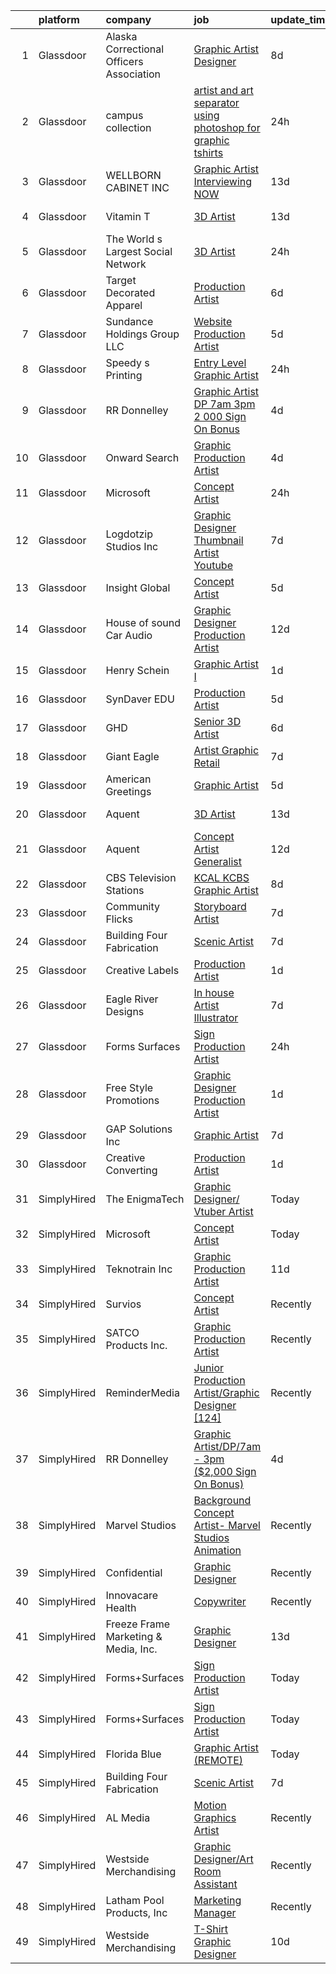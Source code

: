 

|    | platform    | company                                  | job                                                                                                                                                                                                                                                                                                                                                                                                                                                                                                                                                                                                                                                                                                                                                                                                                                                                                                                                                                                                                                                                                                                                                                                                                                                                                                                                                                                           | update_time   | location             |
|---:|:------------|:-----------------------------------------|:----------------------------------------------------------------------------------------------------------------------------------------------------------------------------------------------------------------------------------------------------------------------------------------------------------------------------------------------------------------------------------------------------------------------------------------------------------------------------------------------------------------------------------------------------------------------------------------------------------------------------------------------------------------------------------------------------------------------------------------------------------------------------------------------------------------------------------------------------------------------------------------------------------------------------------------------------------------------------------------------------------------------------------------------------------------------------------------------------------------------------------------------------------------------------------------------------------------------------------------------------------------------------------------------------------------------------------------------------------------------------------------------|:--------------|:---------------------|
|  1 | Glassdoor   | Alaska Correctional Officers Association | [Graphic Artist Designer](https://www.glassdoor.com/partner/jobListing.htm?pos=101&ao=1110586&s=58&guid=00000181ae3c9601a0d1251d649473e9&src=GD_JOB_AD&t=SR&vt=w&ea=1&cs=1_99959fc7&cb=1656485615440&jobListingId=1007952249569&cpc=18C664983486888D&jrtk=3-0-1g6n3p5h4jrq8801-1g6n3p5hijoqn800-94e583afedbbbe55--6NYlbfkN0A4hgeKHdLyHgzaskNEvl2xXMVaueUT71iJOYpLYISQUMokOAxkb6e4Rat-3GJQ70HFt29LOIq7UquAahj23gN0xrWNjbfhpS80-WovpHfnsHvXiAA4rVxNUIp7Bh_z5gOLAwBW6FEAZ5f5AmE8OZCcPHap64XK40CNafqkzdkVUKr_wFHGJQCdpYBo1TBtqwsm-9t4ZoJr9HPDlYclqMHasXS4ajcZHm5XR_Y8tCGUJexEPUc__fWFKpeBnlpxrITaGoZG-FczdehJE5TaQwwKy2T9dyzRcM4eBgp89HldLNAS5F93EujgMyN2AoNBaftGNmLWTxmhPwVA42fe-IdICP_ZKjQzIPQPIzY41xoUwy5DPENxlLgzi9OVHpe-ms7M4CWmTczW-umnE82BlYCAKuzIGBqP58PkEWeSpbJcrJSLW3pE9WTzImiOywShD6jbLtUACEhfYFVFQcAYb4by6OtqMqIrQVUCU4mJTaema4VPmA3aagSFEBmXQSv6U0bSg90W4HVqxA%3D%3D)                                                                                                                                                                                                                                                                                                                                                                                                                                                                                                                | 8d            | Anchorage, AK        |
|  2 | Glassdoor   | campus collection                        | [artist and art separator using photoshop for graphic tshirts](https://www.glassdoor.com/partner/jobListing.htm?pos=107&ao=1110586&s=58&guid=00000181ae3c9601a0d1251d649473e9&src=GD_JOB_AD&t=SR&vt=w&ea=1&cs=1_71f2d4df&cb=1656485615441&jobListingId=1007968963918&cpc=D2F1DE17EE1F43B9&jrtk=3-0-1g6n3p5h4jrq8801-1g6n3p5hijoqn800-1762b42ba727180a--6NYlbfkN0D_KRozbKJx95I3LRYgbj09bqBDFeyQG4s8tCOB31p2DIuk_3x0pEOHjjMv26kBvp_42zKpNMkWVKRwT8sCxw2Jlb-KypURDFjafukWr6JcYJHhn0kMZMV12y1Ud-Hn351bYY0i_lDeYIqMFriGfT04rfksuEkVgXKcvJ0Fewp210MbTqZGOqzWPSCnZKWfbLgPZ3vJfHcuP-CqabiPBFvflrLlOxdQXHMUpxDwSohaMzWk2ysCmb2bs-iDszpcQ4VRnaEETahHFFxL-PkDoxCsrgdkANaVac-ZN-t00le2VrfCdjt2PqVb8fwistMIo7UxaVi6GSZQ1cVSYM47rXmfHCmj5jn6Yg6CwXByDbObwUOBxj8w8KM5xJCnBNQTUcDmQ383VUm3FAIERqnprFZ34M4glGFXOwrjMpSI-_Pxy7n3knEX7Q71RhJxSb_nQB5W0jtJtJ3vLm2KxzdlQeWgqBSzT0a40l8t71UKWk7qrLq-AV8DoW0JDbh4OpyiA5k%3D)                                                                                                                                                                                                                                                                                                                                                                                                                                                                                         | 24h           | Tuscaloosa, AL       |
|  3 | Glassdoor   | WELLBORN CABINET  INC                    | [Graphic Artist   Interviewing NOW](https://www.glassdoor.com/partner/jobListing.htm?pos=128&ao=1136043&s=58&guid=00000181ae3c9601a0d1251d649473e9&src=GD_JOB_AD&t=SR&vt=w&ea=1&cs=1_db348ee6&cb=1656485615443&jobListingId=1007941866638&jrtk=3-0-1g6n3p5h4jrq8801-1g6n3p5hijoqn800-8c16e48378b34242-)                                                                                                                                                                                                                                                                                                                                                                                                                                                                                                                                                                                                                                                                                                                                                                                                                                                                                                                                                                                                                                                                                       | 13d           | Ashland, AL          |
|  4 | Glassdoor   | Vitamin T                                | [3D Artist](https://www.glassdoor.com/partner/jobListing.htm?pos=122&ao=1110586&s=58&guid=00000181ae3c9601a0d1251d649473e9&src=GD_JOB_AD&t=SR&vt=w&cs=1_f6ae9f03&cb=1656485615442&jobListingId=1007942165716&cpc=9908D8D4413DBB8A&jrtk=3-0-1g6n3p5h4jrq8801-1g6n3p5hijoqn800-01a18e7ffa25ba18--6NYlbfkN0DMrcEu7yrtATojKJA7cEzGQ3FdRGWLh0CZQInL4ECGI6k5tN82kdM0cJmh4vC7GgiDE1Xy8sU9M_wxZtsUhFXyBIWzSochfvcVVYChdxRww6OM2y3OhtkoZ9VtWiuiyBKeoskpQxvYCd16naXjqbEoPue9UjpAwH9in9mWmZOt-1Hwo6kFQ0eVf_sJZB4N2CRBVA-yKwzp-nl0eGpptv72BrnMGqg6QxPMPApiY2s1rdk2vFRkgf_P0bfbnHmUBxuXM6Bk3EOW_WA2CbPalPBL5IkM-cNXIwk54Pvg_w8ymK1p_fidTSIUd7wyJEMFRiIiYZdhkPp02E4oBEUCxFVrGeaQeORVbjJTf81NG7glRS8FHIfyqtlwNWlM0xk6oXd8FHeqia9N7WfqrQjUTNxR15FviDC5UefybuOH1vrcIQsNt1ssBLKQd1k6j4_YtTZH2ErqH5_yE3AjLbW8T1gX)                                                                                                                                                                                                                                                                                                                                                                                                                                                                                                                                                                                               | 13d           | Burlingame, CA       |
|  5 | Glassdoor   | The World s Largest Social Network       | [3D Artist](https://www.glassdoor.com/partner/jobListing.htm?pos=118&ao=1110586&s=58&guid=00000181ae3c9601a0d1251d649473e9&src=GD_JOB_AD&t=SR&vt=w&ea=1&cs=1_916ddef2&cb=1656485615442&jobListingId=1007969858041&cpc=1CBFC3E34E2A31FF&jrtk=3-0-1g6n3p5h4jrq8801-1g6n3p5hijoqn800-c7eae5518b519f61--6NYlbfkN0DSgjPPcnEdvoK3uuxfISLALE6pB1FR7YSHOr_tSg5_QGIhoz_2VqUepdcKLBLI_zSc8JSYPrJksObRBuCGAA0maepQYUNpBDjQ2JWKdMFomExmsvrdiEPDeqsyAKcBfgwefEcHVx_WeFY5uMafxHqLy-MNjpP-2O4gEBHOybauJ4v1fGOvD5GYgdQh5TcHlmdgGBWubWnIw67EdMeJR8bIreHA6gDwGBiaEsjM1ct_mdGzt8zCRMMUXaaxsmtSx7J-n_A0qtCSACksCJddQ0kSn6-Q4AC300eky8WhseWZsddDuK6PQnvop1Hi0CC_uUhTT7nxZnFNhVHSsNNjiXe0yuQkPbYaJn35RCbwHzLN-thtOm8V_wmFVNeYmSEmbN13GzNS5VsHnXtUdVexMXrG015nB3MIJZjXlrzS-LqXw5XdgLtL4-OXStt3GJ3M1SqeHGHVlamqICjdRVFRFjXlW1UsYZNl8Xxo3FUPQXG5ME_qZ6Rqx4BQPVCExarACQKsa825-mrprkWQhoEBBU_bWMvVQhxmWfDkI9O0L9JsskZyrJF_D5N8PqYxiovJCCSXm0WpOuipBdP93YCtVP4UYv3NhoHJ46I%3D)                                                                                                                                                                                                                                                                                                                                                                                                                                            | 24h           | Burlingame, CA       |
|  6 | Glassdoor   | Target Decorated Apparel                 | [Production Artist](https://www.glassdoor.com/partner/jobListing.htm?pos=110&ao=1110586&s=58&guid=00000181ae3c9601a0d1251d649473e9&src=GD_JOB_AD&t=SR&vt=w&ea=1&cs=1_312a379a&cb=1656485615441&jobListingId=1007957354561&cpc=D69957E0862862E0&jrtk=3-0-1g6n3p5h4jrq8801-1g6n3p5hijoqn800-1a3b45e677a54cb2--6NYlbfkN0Bo_CM2a8GgFIiw_-9fb5ug3xmG_MFCzpxBl7ntROtVZZwkxXllnYUBhzsTqc9HtDgbkoWzaQyTD8_XaTgEbQv3-SqPWKERgS_tywJGKmf8eQuRLrDFduzydL0waq8QCLW0iRimbD2pB3Fdt6YqXlu_Q5nr5HDngECSopHhOxqwVou12V0qZJ5dw569GPS6PyCgS-hF3yFHAtiPSpDeAOC8s4Xnmdst5GHNsTy0WIuksU5FvHyhkCoXdc3ZgvBAehVpR-oCK7zY2AcHg-YuQgDSgQVHjAsKr_mirsTMNPYs5h-PPpjHPpPVupXmCPId5M1JT6wNYQYzZLe7X6mAUBvm3St93kfiSAkGyutxM86pUF5JqiSudUXJqPxK9ADxBcu6-otCuoULSIYamRZez_ButHptRoZr4dhJ6QWkKFBDDcGa0lronuegzs6h09yXmfN4Cph4bg39dEWWxglN-NY_CAKCwuA66ysEhEtx6wL18XfDktBjRf_2)                                                                                                                                                                                                                                                                                                                                                                                                                                                                                                                                                  | 6d            | Naperville, IL       |
|  7 | Glassdoor   | Sundance Holdings Group  LLC             | [Website Production Artist](https://www.glassdoor.com/partner/jobListing.htm?pos=127&ao=1136043&s=58&guid=00000181ae3c9601a0d1251d649473e9&src=GD_JOB_AD&t=SR&vt=w&cs=1_d21caab1&cb=1656485615443&jobListingId=1007960816918&jrtk=3-0-1g6n3p5h4jrq8801-1g6n3p5hijoqn800-700fc557e26784c6-)                                                                                                                                                                                                                                                                                                                                                                                                                                                                                                                                                                                                                                                                                                                                                                                                                                                                                                                                                                                                                                                                                                    | 5d            | West Valley City, UT |
|  8 | Glassdoor   | Speedy s Printing                        | [Entry Level Graphic Artist](https://www.glassdoor.com/partner/jobListing.htm?pos=112&ao=1110586&s=58&guid=00000181ae3c9601a0d1251d649473e9&src=GD_JOB_AD&t=SR&vt=w&ea=1&cs=1_ee3d094d&cb=1656485615441&jobListingId=1007968709504&cpc=217C45A42544DB93&jrtk=3-0-1g6n3p5h4jrq8801-1g6n3p5hijoqn800-bb3110a40ca93ad0--6NYlbfkN0Dbiddd8WEEovKJo1T1Jp5hcg9d5TUsdfi3TCwRB0t8SsNziUo19XgYmGmLpwVjuuAgRjAb0GBCwZiU86P_wxWZXeY5C1kj1LqZCKjP9kwn5N0Y9UHkzY0TxddRRRXOzYd2nLrbtNbrRm0kKlOqsI0ixRqqI4xot7fCEQOZXpdfXqpJOlRO-uJIdzc29wvYxwpd8QP-IftgNXEAZgp8coCfPSv2mBHXduX0skWnVW1QcjkZIur26CVAhHIQj92gesmz3PbOg4R4atqH4L2MNAHYBXhPt7pNlcaMd7qjwr6C53L1rS56uS0VP-HvKqkvnhpgpU9Xim0i22e8zAVff4V49vm5T596dyCTJeQ_TnyucBv19UgQzt859S1c3blI2pOpfAIi00oIvm4tZgVohpr6jd2rk5PWSNa8KDYCMaNbXVam20fYpcD6qTav4COhP-xA6y_9cgTO9ZIiYdHJE_4YEmxaPMWqvAYGHJcVdkIReLG0mrRTwXVxRlVSxVeV97A%3D)                                                                                                                                                                                                                                                                                                                                                                                                                                                                                                                           | 24h           | Galveston, TX        |
|  9 | Glassdoor   | RR Donnelley                             | [Graphic Artist DP 7am   3pm   2 000 Sign On Bonus ](https://www.glassdoor.com/partner/jobListing.htm?pos=102&ao=1110586&s=58&guid=00000181ae3c9601a0d1251d649473e9&src=GD_JOB_AD&t=SR&vt=w&cs=1_e0fbf6a8&cb=1656485615439&jobListingId=1007962792214&cpc=F41FEAB56D215062&jrtk=3-0-1g6n3p5h4jrq8801-1g6n3p5hijoqn800-1322ae7e52e04e34--6NYlbfkN0DQpuU7UE6yhN46mdqZaAMIaggdPPHg1fhRxyLNKUmHpxxgyMMziLTYg2mRwjzRr9Z72uA79F2RcJJudurGfkhp2JdPLrN5xqaSTgkler9i8PT_RHTVdAkQecjvryKD0CRyJaYM2j8CxpLxwuJY8ayU4RvSGoO2UoGOjzAoQBUmv6Zw86_f-cl572lAVogM1mhPDfwXSVS1JsF190oeEkAjXtKmVqsUMg7XRHj_j6v2nBiYYV2O8XXqys86OCQSU-Vr_0zRvrhQwYQAdPzTy3Eo8j4TdEnDJBFNTunAPM-czsKITS3Qf-QrdRWYwkbwTyRzfiuN7iUA7m20Npku4Rx9dzC_x4MKr1JcAceUSqNIesdasM1gi_5WT9CxfuAXgjdp_u_OM7xJhL_GitvxUBhLVkbGriAakY3hlUsNVoaMFpT-N65KT_UlkVzilpGf3DWMLjjUVjiiQK5BQgpfbDpmFT4BkRvF2jL0UiTGTmxu4I3jGLjnq1uwXoNfLNp6GCKS999obHLtUVqkgMlArJFt8f2xtwwda7Xoi2FgD23oBiLK_rgM1SLhQWaS8WleIhqDYboO9WvjiFvS6PHrQ52RXeZUTih5MR4CzSc7ccD30Qb8Rxw9DE8v-zGBCU8Wy_MygYwx5MN51eYHYVBexi28pxI435J3XtE%3D)                                                                                                                                                                                                                                                                                                                                        | 4d            | De Pere, WI          |
| 10 | Glassdoor   | Onward Search                            | [Graphic Production Artist](https://www.glassdoor.com/partner/jobListing.htm?pos=117&ao=1110586&s=58&guid=00000181ae3c9601a0d1251d649473e9&src=GD_JOB_AD&t=SR&vt=w&cs=1_2b12ca7e&cb=1656485615442&jobListingId=1007961833945&cpc=C891152315FA1AD8&jrtk=3-0-1g6n3p5h4jrq8801-1g6n3p5hijoqn800-52a3bdc584239610--6NYlbfkN0B7YoEZZ2QAGDyEGGmBPAUWSHc1Mt3sMCn9FehKcWA3wwfxcx19LEZnY8Y4HGhdxxoQp0HmvOAT_XSWVftCSIXpwlT1ZdzCRAzQFwBsv3pQzVgVeZhFRGW6TDONvPmEtm4WEfc8j3JSe6jUWdpPjjU7c0TObdrzGvsIVT2LTr4CMQUMuFsCACyZDhSyyHEs7lc-YvoQeUvoT1nEswcgdKCGSdOXvjGfKH-zMsULYyV-4OfMCWEQz-Nyav0hKEc6YxDnSTE6cNLpuJhxkBjz8ye-Me9zoLeLcX4v49WFXy6MHQNaGLPjmj7hlGZBCqK7clY3fuS4o3ofb-sjZGR9MoTCyCbgpgZUEHZI6J4aZbk1dKdyEPE88Wxq7QhWQoWY7WaZjrbgEdnCC4o8iQcWsyAlL5SwTCr-i1NraaPyJJfnYGDw-pS3LgZg3siwZS6LzBaAdTjjb_XmGBTZCW1QTMkldOYyhO7L7nBYIdEac8O8im65GOn9uo578hC6XepVjQUdXrvQ4qKZPssuZnq1PHAf4smO7jpJUcjby-WQ0eU2SiZmLek3VPUpQidv6d8YssImFHQ-IErosRkyvP4tzsFcfLxvxUeYj9JZhGPxa091t-oT5yiCvyVaACyXReKrG9DZmYY1TxwScRokZ4S8zqXgVDvrHlTX8wqCaVZewwGWED54zzVN9CVRVaSs_B3vM4FTjfBtbbwGmL5VQZM96yQg44zEMut9bn7RJrWVBVBW-93B1oEfENBEnVR3IrS4z7VURdjy1lNIYaVdUbLAMM8KtEjNdKU7dLZnE39seKDDJyPFc_kM2MNiSPTJeDfykS6B51c4qFm3ByuJdRBWEAsUh2L4jaWNtDiDYPRXB1sXoID5iFrXzBpLFXW-ysGieEylugRohFEjvppE0lAAy0ljEUwqAcNGd1zelgEpP1XMH-i2myIFwFXtQ5vvwZiKuXyPZUzhOiDYDiV2Fv0Gjf6tmrfVXHi7v3k8HTgvdLInq4QQHCovOq_i6Ub8LHsrH4Q%3D) | 4d            | Sunnyvale, CA        |
| 11 | Glassdoor   | Microsoft                                | [Concept Artist](https://www.glassdoor.com/partner/jobListing.htm?pos=123&ao=1136043&s=58&guid=00000181ae3c9601a0d1251d649473e9&src=GD_JOB_AD&t=SR&vt=w&cs=1_83a34e5e&cb=1656485615443&jobListingId=1007968834424&jrtk=3-0-1g6n3p5h4jrq8801-1g6n3p5hijoqn800-3b8e768c24bc1bc3-)                                                                                                                                                                                                                                                                                                                                                                                                                                                                                                                                                                                                                                                                                                                                                                                                                                                                                                                                                                                                                                                                                                               | 24h           | Santa Monica, CA     |
| 12 | Glassdoor   | Logdotzip Studios  Inc                   | [Graphic Designer   Thumbnail Artist Youtube](https://www.glassdoor.com/partner/jobListing.htm?pos=114&ao=1110586&s=58&guid=00000181ae3c9601a0d1251d649473e9&src=GD_JOB_AD&t=SR&vt=w&ea=1&cs=1_ef816c67&cb=1656485615442&jobListingId=1007954705702&cpc=632C08DE5A4EA969&jrtk=3-0-1g6n3p5h4jrq8801-1g6n3p5hijoqn800-4f6bbf6ab21dd031--6NYlbfkN0BjyFNZUUvAOXUC9zjb5vx8bblGqKy5NDQQSXaudgCUS-RwZ5L5x1aXsL1YVjyStCNReoXTONS5XjFH3Y44Avw2l5cs-mbsKsw9iRazkZeFY4f3TgpNp1GhhuxpM9iL43qutxXFO-5Oac2waPnNKCp-jwIUU9Nm2oLRdd7SOIfi6nNsR0HMDWcuIJRYVjr9iWb3py4Vrk35r6sXCJk1BrbVjJq-ETGWlreBYslRi2WHNNmn6ZLNpqp7aSGVilSt24UJM3glzd5iUUEkPXDvqDvBEEv5or0IJo-fg6bld7kNz49R1OYoOq-5WPwfj9SNGZ9fICVN9RKZPJLrK-LFozq70ym3uyvZW_VwL0BQpRGLvwVe8roqxuM2m9VfdWmRGJR2a81gStMrzt7IbO2I64uT264AQU1BXHu_o6y8VbmcwdWgw6v_tm7IrCoduUNJgXjYRipgjmpUfgi7Zi0rLEm5QyGLK98ki7YhGaBrIm9LtymMUVg2iLoKNXxXlYB3iL0qOZhwGB5VXxVDhEgwQ5OKAcpt9QqmwR4%3D)                                                                                                                                                                                                                                                                                                                                                                                                                                                                          | 7d            | Austin, TX           |
| 13 | Glassdoor   | Insight Global                           | [Concept Artist](https://www.glassdoor.com/partner/jobListing.htm?pos=119&ao=1110586&s=58&guid=00000181ae3c9601a0d1251d649473e9&src=GD_JOB_AD&t=SR&vt=w&cs=1_6a3df6f7&cb=1656485615442&jobListingId=1007959237246&cpc=8795CF9063CD573D&jrtk=3-0-1g6n3p5h4jrq8801-1g6n3p5hijoqn800-392934db1038afe8--6NYlbfkN0BKkHZu3wF05EeDimN_p6sYpKCMArvwa95YdH7UpkaBCqc7l59Erwqcl-ZxWPl_M-ns-lP9Ip_wPA6IQWdeg8oeR26cq09G6oV6VufmkeG7ln2g3Rhe_oUmAx-suleb0T9GububtfsLVy4PxZKxlExiPXVPayo3ae_WlEaDnQT1L5ytaXSGKQAl8aYEYRPRozKFuy3eBa4LiRwGHHAsv2USbU4gGCt_hw3KmCemtvM4CXcojaep2ftS_AO--QdvL1FwGZBihpmJjBy4BgG4LdCe0BS6VPl8Imovn1Uah9wL8Gna10ieqlyM6Cm44E01RInQ_DHg9XMw7Q_npSc45DB1aaZz3gjjYMuwhsOCeZ02h_O2EzNI18b1L4LtWdrD3-iGFWtDS715O0VMNxu0rqYLqrMwmLPubP7zWzlazg7eChQoGWYFb8Pb3qGjdyvPzC0WCiZxPJN14msw_5ghOY2VH1RqAunkSQNNktztcY_JHA%3D%3D)                                                                                                                                                                                                                                                                                                                                                                                                                                                                                                                                                              | 5d            | Redmond, WA          |
| 14 | Glassdoor   | House of sound Car Audio                 | [Graphic Designer Production Artist](https://www.glassdoor.com/partner/jobListing.htm?pos=108&ao=1110586&s=58&guid=00000181ae3c9601a0d1251d649473e9&src=GD_JOB_AD&t=SR&vt=w&ea=1&cs=1_6d3e50df&cb=1656485615441&jobListingId=1007945365513&cpc=7E69D0A57279CD4B&jrtk=3-0-1g6n3p5h4jrq8801-1g6n3p5hijoqn800-f53c92ecf7321bcd--6NYlbfkN0CzcDFs8cjNZITHzPaspPYUdxCTppyanGLeq-qEeiOFH5LHG5fJtyY_Z60xetXUmzhFSJq9XRukMQ2MlirTA0TYfbYRVr6yhAnm9BP_UmcLUD8cIFgeT__W1_n6p8KBJmE1hC36HuCzelT27DL3aDvpuKyr2yWrWUEBOMVIfKzbFFpTxH8dl5--DGKKqEf4d8BU28_bQFi6HFIIBANXdhXn3fD-HGMSbUYW2lTqXvmb3DCte33zsJX2A7rrDp6ny8Mea15NpQvT-cEftYDR64PKi5qiyAgrTgl9YtagcFJOdebWsvu94CkEKeov902N_MqwS1-H8VPMrgi1tNxgDXoRMiTozhHS_35X6olJi2W1RsegYQv_gJFKEk7Euwsu6uPDjeDFGr2vnz7oicG6Iwu9yvBGgtrRUMO2CySww-vsXPBhCZ45_YXZOGju-DpWA0PFJYhoAB-AgnUEnL8_4Lgg0GXJ_ouO0ulp1gXOWiDP-YECcJpl1jh0WDsH_tuDYv9UJ0EvHkmACcifNp6WT2od)                                                                                                                                                                                                                                                                                                                                                                                                                                                                                                 | 12d           | Phoenix, AZ          |
| 15 | Glassdoor   | Henry Schein                             | [Graphic Artist I](https://www.glassdoor.com/partner/jobListing.htm?pos=125&ao=1136043&s=58&guid=00000181ae3c9601a0d1251d649473e9&src=GD_JOB_AD&t=SR&vt=w&cs=1_f9a91b20&cb=1656485615443&jobListingId=1007966245863&jrtk=3-0-1g6n3p5h4jrq8801-1g6n3p5hijoqn800-7853da9d336048f1-)                                                                                                                                                                                                                                                                                                                                                                                                                                                                                                                                                                                                                                                                                                                                                                                                                                                                                                                                                                                                                                                                                                             | 1d            | New York, NY         |
| 16 | Glassdoor   | SynDaver EDU                             | [Production Artist](https://www.glassdoor.com/partner/jobListing.htm?pos=106&ao=1110586&s=58&guid=00000181ae3c9601a0d1251d649473e9&src=GD_JOB_AD&t=SR&vt=w&ea=1&cs=1_775cbbf0&cb=1656485615440&jobListingId=1007959794266&cpc=10100C7693495614&jrtk=3-0-1g6n3p5h4jrq8801-1g6n3p5hijoqn800-a43dc77742617ea2--6NYlbfkN0B8Ea9IzWHgvEldr2XGk7v2A30IclDE8I3_NjpXVWuoojNYNMBBiVA_dYZsc_CuI53oo0u6hbSJoeXp7RBaLpbj4l-_UmnOqPu756_zRV69m-Q1AKX8ppu1fEzLpLPXSINszlS2WPcMrjnpib9jEUnLjutjqlmAWTG6-Ld0VXt_dArxFJe0SaJoW4eRjMqdCw--BOHj22QLFY_K74kJbEfifeDBhnsZq0Tlsmr3IhzeW8xT3pLRIQn6sL9AQm8lSDfD-shpere5pbXBTBfeP6Agob6dqdrrLXytGEcsB2a6htkjrSZ1abD3zkIxBLJiw_RATxtJ_vgN30uca4LuW4jDQucaByEBbf-gRIkkWtkjvjaeKmzmfShS1eQEAjNhoZ7_Bp1_E08FjtCV8cbePizrflDdneRAj3afEGoH0UASwghxKKZsq2TlX67gaLbgIjpe3PycSduIYtMtaAYiDY_YfOVqo_c0RTV5rPLxp2kgpnzv8BQGFDcrAH6-txuGpbg%3D)                                                                                                                                                                                                                                                                                                                                                                                                                                                                                                                                    | 5d            | Tampa, FL            |
| 17 | Glassdoor   | GHD                                      | [Senior 3D Artist](https://www.glassdoor.com/partner/jobListing.htm?pos=129&ao=1136043&s=58&guid=00000181ae3c9601a0d1251d649473e9&src=GD_JOB_AD&t=SR&vt=w&cs=1_285ef2f3&cb=1656485615443&jobListingId=1007957099293&jrtk=3-0-1g6n3p5h4jrq8801-1g6n3p5hijoqn800-c70fbb7c01e0eec7-)                                                                                                                                                                                                                                                                                                                                                                                                                                                                                                                                                                                                                                                                                                                                                                                                                                                                                                                                                                                                                                                                                                             | 6d            | Franklin, TN         |
| 18 | Glassdoor   | Giant Eagle                              | [Artist  Graphic Retail](https://www.glassdoor.com/partner/jobListing.htm?pos=115&ao=1110586&s=58&guid=00000181ae3c9601a0d1251d649473e9&src=GD_JOB_AD&t=SR&vt=w&cs=1_e7ab6a01&cb=1656485615441&jobListingId=1007955656883&cpc=1FDE87803EF93CD3&jrtk=3-0-1g6n3p5h4jrq8801-1g6n3p5hijoqn800-a54d45d18e568390--6NYlbfkN0B9Z5kUrYpJSl1jY-NmjPX7HlwbyZlOtE5lNuYxyWYp6_Kd1vY09tdQW75rfJYrLmtMUsXy9k5rzyAXmYvkE93g6ypNR53iovgSCeBLlDhCW7cTlQS-faZBIVd-OZpon_UCuSkA6UEi0CsH-1XnToFLlcG2FZ04o377ku3FpmchKaRjudh2yStZdMs87_QYN8oRM2twgKAyBw72zJ1qL3meY_2g_Jb9vx23H83kogXXh9pDYA_PZ12QJVhERA6d5tsVsSbQWSHZI3oroCdCxGHgammDLOC_cdySlTNVSXESmgXm5lNNmMCxxo__KRjAzjJMOQt9WsgQ75Q91I0zPZQ5D684jpshM2Kyjm1YexHarUvh_B2iiBhn_xWA5z9ReC3hc9BKMPGhfhyny6xej85Q_Tcw4Lwfrvv6nVm-nYvPXQtfBgph2udoxJzpamPQA8TOR_KPvXjm9XNPgamJSyeiZPUOt4E35YeXnR6GtIcid1Tv2G_-32Qh)                                                                                                                                                                                                                                                                                                                                                                                                                                                                                                                                                  | 7d            | Columbus, OH         |
| 19 | Glassdoor   | American Greetings                       | [Graphic Artist](https://www.glassdoor.com/partner/jobListing.htm?pos=126&ao=1136043&s=58&guid=00000181ae3c9601a0d1251d649473e9&src=GD_JOB_AD&t=SR&vt=w&cs=1_c60548a0&cb=1656485615443&jobListingId=1007960196726&jrtk=3-0-1g6n3p5h4jrq8801-1g6n3p5hijoqn800-161188088b12a2d0-)                                                                                                                                                                                                                                                                                                                                                                                                                                                                                                                                                                                                                                                                                                                                                                                                                                                                                                                                                                                                                                                                                                               | 5d            | Westlake, OH         |
| 20 | Glassdoor   | Aquent                                   | [3D Artist](https://www.glassdoor.com/partner/jobListing.htm?pos=121&ao=1110586&s=58&guid=00000181ae3c9601a0d1251d649473e9&src=GD_JOB_AD&t=SR&vt=w&cs=1_2e7cb105&cb=1656485615442&jobListingId=1007942229997&cpc=451933188B21919D&jrtk=3-0-1g6n3p5h4jrq8801-1g6n3p5hijoqn800-e606e71d496faeae--6NYlbfkN0DMrcEu7yrtATojKJA7cEzGQ3FdRGWLh0CZQInL4ECGI9gD0Wolx9R2v-Aex0-GK04zahGkxz0FyCUJjSqLXtGBOeW4R7dA6g7vaGPvS9bzthVFCLpWf_N7ysxHlKyxYq12rwIhAar-gNjb6DgK3l43PirAmu66bpsQtMxbr8AdqujNkDYK1XFrzBFkGoPHRp6GVsGcvtHHYVI2rFK5nEsUPRSf095Ww3x3sW_3jygYT0soo4ihbgY9eaNo0nzJSa7Woclwj-Bg525zQ8BbCgGKUuCkjMfZXIuLqS9vLG98asA9jhCT7mNrxfiqkH9ANXR7sCze_77ZVb2_pkMc4uD1YL22OSwJB-aq6AxdMIF3n5F7bJlZEqINL_w2lrRrThQ9axHag8UBBB81jIRElfeRQFlCW_YiyrkQRsVHwD1XJeq0hPVNSXyhk7s2qVLDEXqkeXY1CriajQ%3D%3D)                                                                                                                                                                                                                                                                                                                                                                                                                                                                                                                                                                                                   | 13d           | Burlingame, CA       |
| 21 | Glassdoor   | Aquent                                   | [Concept Artist   Generalist](https://www.glassdoor.com/partner/jobListing.htm?pos=120&ao=1110586&s=58&guid=00000181ae3c9601a0d1251d649473e9&src=GD_JOB_AD&t=SR&vt=w&cs=1_55693064&cb=1656485615442&jobListingId=1007944981927&cpc=6FC5BA77C9A4CD78&jrtk=3-0-1g6n3p5h4jrq8801-1g6n3p5hijoqn800-82283cbfd30f185e--6NYlbfkN0DMrcEu7yrtATojKJA7cEzGQ3FdRGWLh0CZQInL4ECGI9gD0Wolx9R2v-Aex0-GK054ekDEEzLdNCJFdXgrgxgT0BvJqKD9Xq5OEJVVfCnWOZEyl6xFqJhhO5Nqfj_eFAgq7qyaCjs6LBdUQ9HBOGjdmZitVgpLR-WfYn2A_T8guueyZHSHHEBykkYo1PxwAXTlCy8sqwBvE6vdNrco0LsVLER5cS9UcEPlzbkd6FIcg7ii-aW46pOPDav1uQSfOLsAw2iJViCEhqP1xGMf6ztLs-O7Uvyvl3gnev5bOuENK8fnRR9DqhkP6p-lEQf1qXrNUmKeh88nbR6-7ufYJqMBKQ_FnJUqAjYnrZmOuRthf7LaUfiewE5tKwgqwKb1S_IppVu1oWD1kVNievTYde9NlqCv1zkLsF_ZR1eAY-6d3JZoWjhfo36uZ761-E-O5ng5oYXIBsShRw%3D%3D)                                                                                                                                                                                                                                                                                                                                                                                                                                                                                                                                                                                 | 12d           | Redmond, WA          |
| 22 | Glassdoor   | CBS Television Stations                  | [KCAL KCBS Graphic Artist](https://www.glassdoor.com/partner/jobListing.htm?pos=130&ao=1136043&s=58&guid=00000181ae3c9601a0d1251d649473e9&src=GD_JOB_AD&t=SR&vt=w&cs=1_48db075d&cb=1656485615443&jobListingId=1007953092993&jrtk=3-0-1g6n3p5h4jrq8801-1g6n3p5hijoqn800-9f06f2f5fa5215d5-)                                                                                                                                                                                                                                                                                                                                                                                                                                                                                                                                                                                                                                                                                                                                                                                                                                                                                                                                                                                                                                                                                                     | 8d            | Studio City, CA      |
| 23 | Glassdoor   | Community Flicks                         | [Storyboard Artist](https://www.glassdoor.com/partner/jobListing.htm?pos=116&ao=1110586&s=58&guid=00000181ae3c9601a0d1251d649473e9&src=GD_JOB_AD&t=SR&vt=w&ea=1&cs=1_6ab1f57e&cb=1656485615442&jobListingId=1007955196930&cpc=F4EED0218A761C36&jrtk=3-0-1g6n3p5h4jrq8801-1g6n3p5hijoqn800-bfa007354173d29b--6NYlbfkN0CgTQJ0CpjPMqlxlxOYU-sln3RHS1tpZQbkxPtLs4eXMhs81fbkEC4JF4aLxANJIv0MqSH2pzG5Vc7dUIZOo7EdH5HRhJUBu-eesfmE-eRc6ABpHrTnSokiRkdMViNJam1as3SikrSI2DnJXCPYJpMXaLnlOa1W5nTkjtdH7cZ3kD-vm8wunIzDy4RJodpHZxd7_TYRif4wSp3NDjxQosokhClSzGUMLiNim35Kmq5jaDUl73naBzTOeWHNRh6z0QUPpptvNOozYYNznpiIBad0SnGFwuSynrCK7L_ObjSsMjTFAZb4MyR7mQPCqOuZMq5Rzi5NoUvl7WjPtab6568XdTH8vsLBmKU0tscCj36KrFf4UMNi3_d8m5AzzZrj_qIPBxiErDpDv7fJl_X7WNP3ODLjM6X1kOmNJN6pG9c78IMVNIX5asSzoliZZ8jrBK2dPnkolJBo6DKTKA3-OJf4eT9l6kiEB0LbndRN4VJBvB-B9RKnqzLScZDBMUakqwMitJFOqZ0lvQ%3D%3D)                                                                                                                                                                                                                                                                                                                                                                                                                                                                                                                      | 7d            | Washington, DC       |
| 24 | Glassdoor   | Building Four Fabrication                | [Scenic Artist](https://www.glassdoor.com/partner/jobListing.htm?pos=111&ao=1110586&s=58&guid=00000181ae3c9601a0d1251d649473e9&src=GD_JOB_AD&t=SR&vt=w&ea=1&cs=1_30359158&cb=1656485615441&jobListingId=1007953981578&cpc=65CC663E25211861&jrtk=3-0-1g6n3p5h4jrq8801-1g6n3p5hijoqn800-d3ee0eeee4bb9e1a--6NYlbfkN0BgLSOkReIUc8AtKUAmUdccuF4z4T-0Om5DuLz3ndDivCUxPBUFoeIF-gv78OFS4CI_ONXxUsOa29_xCtlESnGj9sVpYrgAE2aNMLRo8RNfy-dXRExDcE6hbwZ-UnBiBchQPf32dIr6aNZglu8W4qbk1utX-W1kTqBmRaFBSR39x5ZmXdPewvlojXcrpzLBsrpMQgvemPeIwVIaAUdNzHSKkOaUZbHUs0l1IvbNtUYaKuEmWx2nPNUn3Ib2BiiMpMz-LnXukGMYumYe_cnJIS9ZdsdyOIRCuU84ydO2Lt2Q6BWUXY9JfB1vBEmEYbbtujXjVhx3IvSQTDVzb1bytupJWg67MIhnfRP-sP31XQkiwqVbVdoOnIq6ERfb2TgXnSVFy5ZFjzIvLTY4JWn3LjXLHnyRohj1MmM3fZBmOZS3_EmH8RvEclxZS0R5tXglqnMDVi5UASOKfLTrvkIdVmiojWUlHgON4FupKh2oqFxbLb-tvSruMPvo)                                                                                                                                                                                                                                                                                                                                                                                                                                                                                                                                                      | 7d            | Georgia              |
| 25 | Glassdoor   | Creative Labels                          | [Production Artist](https://www.glassdoor.com/partner/jobListing.htm?pos=113&ao=1110586&s=58&guid=00000181ae3c9601a0d1251d649473e9&src=GD_JOB_AD&t=SR&vt=w&ea=1&cs=1_dd0658df&cb=1656485615441&jobListingId=1007967080086&cpc=F45C15D234B746DE&jrtk=3-0-1g6n3p5h4jrq8801-1g6n3p5hijoqn800-ecb8652850fbe99f--6NYlbfkN0BKgzQyzTF1Q9mOsR1amaS-juVGLjHt5Cdom-gEF9y-xS0Vel0hhr335cVCwNuwgojsHbsU_ZGGYoWQjJuewU6gZhc2zKFvbg9Une-VI1ZZ19orkGLY0l0m245RogeVq8wJMRZNG08mlb1cndwJHHy6ub9y1vPu5svUeyiSV6SHJgFnSOflmgKMNT60yExcLt4Zy1Dli6tTxXeiFnmD5job495GRM5FQuyjOFyJDTPjtUQ9VIhfYWWFZx6h0wrODrZFbOfSUXgZQOPStBX-zEA9jfKfEh999Fdu1zExXjqse512sJwmBXY8ZG37iMqfY3skrrYtWozyHqPvEci9u2OhsIqo_jm3DmidzCAo1hHjq9v6Cm3y7_Lw2sTuwcxpDgX5xRsn5Pdsm9Y5fLAsu3_twwEw3Ga6_xXgGdVo8JtKYpk7un-TlXDxEMDrS0Zhq9RPK9uzBXkX9wO-Qln8zVO_ndtfK_20r8N2GiwQD9s4mafgjqpwHBD4)                                                                                                                                                                                                                                                                                                                                                                                                                                                                                                                                                  | 1d            | Gilroy, CA           |
| 26 | Glassdoor   | Eagle River Designs                      | [In house Artist Illustrator](https://www.glassdoor.com/partner/jobListing.htm?pos=104&ao=1110586&s=58&guid=00000181ae3c9601a0d1251d649473e9&src=GD_JOB_AD&t=SR&vt=w&ea=1&cs=1_3d49fe99&cb=1656485615440&jobListingId=1007954518355&cpc=F1339989C5CB8906&jrtk=3-0-1g6n3p5h4jrq8801-1g6n3p5hijoqn800-d7c39c5fbbe2179b--6NYlbfkN0AKFOZb6CIbLWyB779ffnlvZ4f55tPLdhk7wrLQGczlHpdRSWFPFMPS5QX5fQqb8n40fxHT3oyNm7tfDZvINpHvhBpnK6vMR6PzBXlBzb4I1qTDv-4x8IgBz5SzJe49YsFZIxROuBcW-Pk0T0siYwvK46UNzG9NBHqPRT3N9o_FbLchsZ1lsPM006SELehPIGK_4rfI4M79DMYUNUUyRaGp1nOsE1YJLwcKqZl3T5rgXGwLbWlkG4Rq6sx0iNGRBpQZgtLt_V4LLxY-aMmJNdZN5w17yPgnbwqYLnbmcXyKIxK3hnTlV22KtE6Ad2NZHFETaTkL6LAbh9eXPDzPRS486Rweq_6uA9UvSoul1xnI9WZvqbHcHMXnjVm48Odw91Cs0svH-LgVpGWopmQHCYjIG6hR6GhzUTW83xAJCc1oLlNgtljdfESQcByrXcX7VMtVH8G00rUibP95yz6hobWd6ixyxTxcs-tWPp2MTpnFMcUqFTqyzZY64UbJrBVmIrvV3MmjFXpIRw%3D%3D)                                                                                                                                                                                                                                                                                                                                                                                                                                                                                                            | 7d            | Utah                 |
| 27 | Glassdoor   | Forms Surfaces                           | [Sign Production Artist](https://www.glassdoor.com/partner/jobListing.htm?pos=103&ao=1110586&s=58&guid=00000181ae3c9601a0d1251d649473e9&src=GD_JOB_AD&t=SR&vt=w&ea=1&cs=1_27df89a6&cb=1656485615440&jobListingId=1007968832482&cpc=5E31031E1AFF45A7&jrtk=3-0-1g6n3p5h4jrq8801-1g6n3p5hijoqn800-9f3c22ff06ab04e4--6NYlbfkN0D0sauXqnOhccw-U8bO9fSHAkFcq4FSBRhGftQ4jZGtSCtUd5SmG_lRu4LzPswB60ofzPcZh3YgQZ3dO55OXFJDzNIiTwZ8Fox2DwayKOYEZYg4abpG_3PdTmdq0ROxOL_MTckgmzR7uV9_YiNXgQZ0i_wkOUtCbi-cm3A_YUE2n0RPbmbOwncu2efZ3ISZkfVjBcv2xpEWFau0c8N471m_7uMiLtNwGZQgpYkL550r4DfB4zV54zdq48SGxi7e7a7eX3-qOk9Y7P2uVV12BGQKJdUb8Wr-w11HrMjp-Ei4ywZrhRIFvUlEfXVNr4O4mx_3DdP7FKgCOj22stPIxsciqKVgoxeMQLB6sablaDeRbgW7KkCVwWE0CC3p-z8kfmuBvxtc8SzZ68ZLMMcWxLamVcooaJQgAHYx6yT9TI2Ql5sLyjgGYHDQ6NwCc9icwzXX04FuHC3IMrK469TUc06ocd66r1ss-ZZVpMYqBGFUM0a6td9P9NfdVMYY4Vvsigc%3D)                                                                                                                                                                                                                                                                                                                                                                                                                                                                                                                               | 24h           | Remote               |
| 28 | Glassdoor   | Free Style Promotions                    | [Graphic Designer Production Artist](https://www.glassdoor.com/partner/jobListing.htm?pos=109&ao=1110586&s=58&guid=00000181ae3c9601a0d1251d649473e9&src=GD_JOB_AD&t=SR&vt=w&ea=1&cs=1_ffeff9f9&cb=1656485615441&jobListingId=1007966258317&cpc=3164FDD6030E246B&jrtk=3-0-1g6n3p5h4jrq8801-1g6n3p5hijoqn800-2ccb89b3cb0b02d8--6NYlbfkN0DeXU0vMxLyKhfauY-dgUBa_3v1DHLtGGo4EP_Dl8CiY17m030-MnRo3E0efA8nba8Z3jncSyNvFSV5-NdcNWMrKA_N5qTVzLpvAIl3wC__bNPqssRESJgr9-PG3Ru3dX-oCnoSffxGSyf5nAS4_n_kiokWVnxJpi8ETVkKJ_1f2z7A2yAXkK__lToExr9AOD0sDVmWD3V4tXZkx9rpTE4J8LU9sxJ57-wz9Z-1DmDj18pI-cvLeis5UXlXJsKFlsdy6gVz2AHvfdZMo2VyoW56phX2rbWLEHPV29QKu6_CirT2ZHsMw_bix7_29XQQHEC-c16CqI1DCk2DaqujGdV3kMx45_yWka8QZkvpRZ2cxDhVvGbl9oBX1i_g1FL8DLd1kSCKEyJ7a8Y-tGC6HbQGzjtnD1oKKL7E7Jrbdy1LaI0U2j6Q5quBA9yQgBXfeUnBOssSZduNiPanFmbMlbKtg_DAPpIgFJkvbJJn9PyYo5tSE5H1gSIzkDatjbatBHuP2Znq70nYxA%3D%3D)                                                                                                                                                                                                                                                                                                                                                                                                                                                                                                     | 1d            | Milwaukee, WI        |
| 29 | Glassdoor   | GAP Solutions  Inc                       | [Graphic Artist](https://www.glassdoor.com/partner/jobListing.htm?pos=124&ao=1136043&s=58&guid=00000181ae3c9601a0d1251d649473e9&src=GD_JOB_AD&t=SR&vt=w&cs=1_901fcdde&cb=1656485615443&jobListingId=1007955130496&jrtk=3-0-1g6n3p5h4jrq8801-1g6n3p5hijoqn800-b333841b65ca8564-)                                                                                                                                                                                                                                                                                                                                                                                                                                                                                                                                                                                                                                                                                                                                                                                                                                                                                                                                                                                                                                                                                                               | 7d            | Arlington, VA        |
| 30 | Glassdoor   | Creative Converting                      | [Production Artist](https://www.glassdoor.com/partner/jobListing.htm?pos=105&ao=1110586&s=58&guid=00000181ae3c9601a0d1251d649473e9&src=GD_JOB_AD&t=SR&vt=w&cs=1_483d9fff&cb=1656485615440&jobListingId=1007966295081&cpc=67D5E609A3B8C355&jrtk=3-0-1g6n3p5h4jrq8801-1g6n3p5hijoqn800-478038a3cdbbe605--6NYlbfkN0CnxyT0-PxQI0sGulWiHUNZ75vtMf0-PSV2BWxkky-cJPYTSSnoZZ3fqeor0zA3ng-GUN61DFGxLDbRa7IeYBD8mnT2PpH3ejOqTcHrCrQ5C_R7d3_bf1Dostm0wsQnP0urdbiqyODWNC7NQFGb55_fgP8NjaDXep0VfkQZR-IZlzvUzqHXIInY0v5lcmDH6H0ewwvSE_A4PQjvuPEMzdDevEh4taoL50RLzw8Y7yQEYlWQhD_Hd519AJFcw87Czp3Da39zUoaqMLdCNPx_2IqEI_s3ABS3Mn5KRgLDhaxvgGZl2mJErW7IIz9Sr9ODY7gBY-F4qW8B1uoJN1r3gzbRKjT0p5hgoQ_j1ggXlx1zKIw8eVa3LlsaMe3gxabQ-SF2BH6Bt-Q1oyfEVvMxBQHpHIBHSpPV-Ip3yqOK3sqEUsTlB-SX1MwTYI5xdGZq_IAmE7enyLxE-jCtIt5C-TCa3OIPLE_EL0QXPOXKg3lmmMy9uk5riiQdOggC61TCJrwIsmlBLrEFyXZ0omTn4Gfpm4hCfgQdJvLl6UG4tHW8gP3OEkSFeQB37tQh8XHMq7XvxiKeNrHvjGIABTbS-hZ784EF_-V920JO9s3wACs0QtNHjKVBLCc2gcW1Vc9CqRkXeysVq3VOJdiB_rIccNauRZZGALeTWrZ4hM4Lo05_13rwC98kWTFeiT5INXmw7OX5L4WQTWfBkCk-xs9o1sZy-UhdjKF8sfrceGDu5eKrOw%3D%3D)                                                                                                                                                                                                                                                                                           | 1d            | Clintonville, WI     |
| 31 | SimplyHired | The EnigmaTech                           | [Graphic Designer/ Vtuber Artist](https://www.simplyhired.com/job/TYv0bFmWgpXTNvNedeFK4W00CY9dzsFPnbWgD-geiCuyKdfes50zAA?q=graphic+artist)                                                                                                                                                                                                                                                                                                                                                                                                                                                                                                                                                                                                                                                                                                                                                                                                                                                                                                                                                                                                                                                                                                                                                                                                                                                    | Today         | Remote               |
| 32 | SimplyHired | Microsoft                                | [Concept Artist](https://www.simplyhired.com/job/VlWpAOCYGR_6d2z379TwaZpnXQ8MylB8B6Z300OpttiduXfS7D4VaA?q=graphic+artist)                                                                                                                                                                                                                                                                                                                                                                                                                                                                                                                                                                                                                                                                                                                                                                                                                                                                                                                                                                                                                                                                                                                                                                                                                                                                     | Today         | Santa Monica, CA     |
| 33 | SimplyHired | Teknotrain Inc                           | [Graphic Production Artist](https://www.simplyhired.com/job/XHT73fEPnM3TP-7hEVC461K4Ay9Xtq0uO8ftbb1BMwvccj5nl0w2Dg?q=graphic+artist)                                                                                                                                                                                                                                                                                                                                                                                                                                                                                                                                                                                                                                                                                                                                                                                                                                                                                                                                                                                                                                                                                                                                                                                                                                                          | 11d           | Remote               |
| 34 | SimplyHired | Survios                                  | [Concept Artist](https://www.simplyhired.com/job/2KUcC6QbUH6DDj8il_Kkjjvc8eGwbaIwuTiPIRRSFsPWvVqOIdYQOA?q=graphic+artist)                                                                                                                                                                                                                                                                                                                                                                                                                                                                                                                                                                                                                                                                                                                                                                                                                                                                                                                                                                                                                                                                                                                                                                                                                                                                     | Recently      | Marina del Rey, CA   |
| 35 | SimplyHired | SATCO Products Inc.                      | [Graphic Production Artist](https://www.simplyhired.com/job/AeC2ToCRloAhIhaLe2GUgYkoffShHch6uXPZwikjFhsIyyPV0CQGtA?q=graphic+artist)                                                                                                                                                                                                                                                                                                                                                                                                                                                                                                                                                                                                                                                                                                                                                                                                                                                                                                                                                                                                                                                                                                                                                                                                                                                          | Recently      | Brentwood, NY        |
| 36 | SimplyHired | ReminderMedia                            | [Junior Production Artist/Graphic Designer [124]](https://www.simplyhired.com/job/INaXiwcQ87eKINn1VLBTeoVz78GbNggpFs61w-otkRa81ZvvNrr-Zg?q=graphic+artist)                                                                                                                                                                                                                                                                                                                                                                                                                                                                                                                                                                                                                                                                                                                                                                                                                                                                                                                                                                                                                                                                                                                                                                                                                                    | Recently      | San Antonio, TX      |
| 37 | SimplyHired | RR Donnelley                             | [Graphic Artist/DP/7am - 3pm ($2,000 Sign On Bonus)](https://www.simplyhired.com/job/knBa3HON6E5XoRI9AHN2lhDfof-KSYHaLlyWdmC_ZqkcZm9oRr2GZw?q=graphic+artist)                                                                                                                                                                                                                                                                                                                                                                                                                                                                                                                                                                                                                                                                                                                                                                                                                                                                                                                                                                                                                                                                                                                                                                                                                                 | 4d            | De Pere, WI          |
| 38 | SimplyHired | Marvel Studios                           | [Background Concept Artist- Marvel Studios Animation](https://www.simplyhired.com/job/qk_KWgxnk3jJGDxW7vJr6D1Hh3U12Fbc3-fFjamEvDU9hTF7b7cYfg?q=graphic+artist)                                                                                                                                                                                                                                                                                                                                                                                                                                                                                                                                                                                                                                                                                                                                                                                                                                                                                                                                                                                                                                                                                                                                                                                                                                | Recently      | Burbank, CA          |
| 39 | SimplyHired | Confidential                             | [Graphic Designer](https://www.simplyhired.com/job/MX-Y5oeJzDqmakVp9oOA-VKglCvlxYWgif2nLfsFeGUZesicGz36cQ?q=graphic+artist)                                                                                                                                                                                                                                                                                                                                                                                                                                                                                                                                                                                                                                                                                                                                                                                                                                                                                                                                                                                                                                                                                                                                                                                                                                                                   | Recently      | Lake City, FL        |
| 40 | SimplyHired | Innovacare Health                        | [Copywriter](https://www.simplyhired.com/job/5NkM_34r2ApPF8eMNbk3B1GUAPMa4Jmnem71eyBg46K586sk5tSqtw?q=graphic+artist)                                                                                                                                                                                                                                                                                                                                                                                                                                                                                                                                                                                                                                                                                                                                                                                                                                                                                                                                                                                                                                                                                                                                                                                                                                                                         | Recently      | San Juan, PR         |
| 41 | SimplyHired | Freeze Frame Marketing & Media, Inc.     | [Graphic Designer](https://www.simplyhired.com/job/BPgdTwugooRMys9iPBPtqSqkTYnjWRedvcmOYpiMi8ru56DCB72w7g?q=graphic+artist)                                                                                                                                                                                                                                                                                                                                                                                                                                                                                                                                                                                                                                                                                                                                                                                                                                                                                                                                                                                                                                                                                                                                                                                                                                                                   | 13d           | Remote               |
| 42 | SimplyHired | Forms+Surfaces                           | [Sign Production Artist](https://www.simplyhired.com/job/s1OHNKFJ683oGNYVCSE3-rdfkybzpzJutxWziczkFGQ_JR4g4ZL57g?q=graphic+artist)                                                                                                                                                                                                                                                                                                                                                                                                                                                                                                                                                                                                                                                                                                                                                                                                                                                                                                                                                                                                                                                                                                                                                                                                                                                             | Today         | Remote               |
| 43 | SimplyHired | Forms+Surfaces                           | [Sign Production Artist](https://www.simplyhired.com/job/s1OHNKFJ683oGNYVCSE3-rdfkybzpzJutxWziczkFGQ_JR4g4ZL57g?q=graphic+artist)                                                                                                                                                                                                                                                                                                                                                                                                                                                                                                                                                                                                                                                                                                                                                                                                                                                                                                                                                                                                                                                                                                                                                                                                                                                             | Today         | Remote               |
| 44 | SimplyHired | Florida Blue                             | [Graphic Artist (REMOTE)](https://www.simplyhired.com/job/pmMgQEmguB_t2sxowKqVR0pBquvGn8m7qjH3dQeSzhozPnY4Ri99FQ?q=graphic+artist)                                                                                                                                                                                                                                                                                                                                                                                                                                                                                                                                                                                                                                                                                                                                                                                                                                                                                                                                                                                                                                                                                                                                                                                                                                                            | Today         | United States        |
| 45 | SimplyHired | Building Four Fabrication                | [Scenic Artist](https://www.simplyhired.com/job/f0tL7jHdQ0ORyOhrfSKvZtb_xiskCjIvGZrXPlUb0Lfh_K-oN9LQrw?q=graphic+artist)                                                                                                                                                                                                                                                                                                                                                                                                                                                                                                                                                                                                                                                                                                                                                                                                                                                                                                                                                                                                                                                                                                                                                                                                                                                                      | 7d            | Georgia              |
| 46 | SimplyHired | AL Media                                 | [Motion Graphics Artist](https://www.simplyhired.com/job/JD_AFrl-Bl-lehvjSMzgWDzsQSQZOg8bFx2F8l-xTNBD-MqYQQG62Q?q=graphic+artist)                                                                                                                                                                                                                                                                                                                                                                                                                                                                                                                                                                                                                                                                                                                                                                                                                                                                                                                                                                                                                                                                                                                                                                                                                                                             | Recently      | Remote               |
| 47 | SimplyHired | Westside Merchandising                   | [Graphic Designer/Art Room Assistant](https://www.simplyhired.com/job/nPmTBZ5UTRulI4DrjuCMKCXwlW7mvZd5_k7zCf8iZnX3ptraQarbnQ?q=graphic+artist)                                                                                                                                                                                                                                                                                                                                                                                                                                                                                                                                                                                                                                                                                                                                                                                                                                                                                                                                                                                                                                                                                                                                                                                                                                                | Recently      | Remote               |
| 48 | SimplyHired | Latham Pool Products, Inc                | [Marketing Manager](https://www.simplyhired.com/job/dPT9JtrjiVR5UNpO4P3Nt4vqBLTeWHFe__NZky4UZgZ-JqxxoFePxw?q=graphic+artist)                                                                                                                                                                                                                                                                                                                                                                                                                                                                                                                                                                                                                                                                                                                                                                                                                                                                                                                                                                                                                                                                                                                                                                                                                                                                  | Recently      | Latham, NY           |
| 49 | SimplyHired | Westside Merchandising                   | [T-Shirt Graphic Designer](https://www.simplyhired.com/job/v6CW3UFo0DxZ9IozesLWcJnPvHbJkD4X8HJxh3Vum9I309kFFt_vzg?q=graphic+artist)                                                                                                                                                                                                                                                                                                                                                                                                                                                                                                                                                                                                                                                                                                                                                                                                                                                                                                                                                                                                                                                                                                                                                                                                                                                           | 10d           | Remote               |